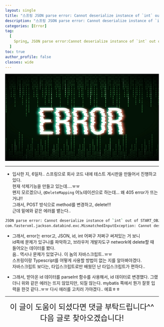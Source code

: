 ```yaml
---
layout: single
title: "스프링 JSON parse error: Cannot deserialize instance of `int` out of START_OBJECT token; nested exception"
description: "스프링 JSON parse error: Cannot deserialize instance of `int` out of START_OBJECT token; nested exception"
categories: [Error]
tag:
  [
    Spring, JSON parse error:Cannot deserialize instance of `int` out of START_OBJECT token; nested exception, JSON, parse, error, Cannot, deserialize, instance, of, START_OBJECT, nested, exception
  ]
toc: true
author_profile: false
classes: wide
---
```


![](/assets/img/etc/error.png)

---

- 입사한 지, 6일차.. 스프링으로 회사 코드 내에 테스트 게시판을 만들어서 진행하고 있다.<br>
현재 삭제기능을 만들고 있는데....ㅠㅠ<br>
왠지 모르겠으나, `@DeleteMapping` 어노테이션으로 하는데... 왜 405 error가 뜨는거냐!!<br>
그래서, POST 방식으로 method를 변경하고, delete!!!<br>
근데 밑에와 같은 에러를 뱉는다..<br>

```bash
JSON parse error: Cannot deserialize instance of `int` out of START_OBJECT token; nested exception is 
com.fasterxml.jackson.databind.exc.MismatchedInputException: Cannot deserialize instance of `int` out of START_OBJECT token
```

- 그래서, error는 error고, JSON, id, int 어쩌구 저쩌구 써져있는 거 보니<br>
id쪽에 문제가 있구나를 파악하고, 브라우저 개발자도구 network에 delete할 때 들어오는 데이터를 봤다.<br>
음.. 역시나 문제가 있었구나. 이 놈의 자바스크립트..ㅠㅠ<br>
스프링이랑 Typescript를 어떻게 사용할 방법이 없는 지를 알아봐야겠다.<br>
자바스크립트 보다는, 타입스크립트로만 배웠던 난 타입스크립트가 편하다..

- 그래서, 받아온 id 데이터를 parseInt 함수를 사용해서, id 데이터로 변경했다.
그랬더니 위와 같은 에러는 뜨지 않았지만, 되질 않는다. mybatis 쪽에서 뭔가 잘못 입력을 한것 같다..ㅠㅠ
다시 에러를 고치러 가야겠다.. 에효ㅎㅎ

---

<div style="font-size:25px; text-align:center">
이 글이 도움이 되셨다면 댓글 부탁드립니다^^<br>
다음 글로 찾아오겠습니다!
</div>
